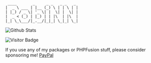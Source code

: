  ```
  ____       _     _ _   _ _   _
|  _ \ ___ | |__ (_) \ | | \ | |
| |_) / _ \| '_ \| |  \| |  \| |
|  _ < (_) | |_) | | |\  | |\  |
|_| \_\___/|_.__/|_|_| \_|_| \_|
```

![Github Stats](https://github-readme-stats.vercel.app/api?username=RobiNN1&count_private=true&show_icons=true&include_all_commits=true&theme=algolia&hide_title=true)

![Visitor Badge](https://visitor-badge.laobi.icu/badge?page_id=RobiNN1)

If you use any of my packages or PHPFusion stuff, please consider sponsoring me! [PayPal](https://www.paypal.me/robertkelcak)
